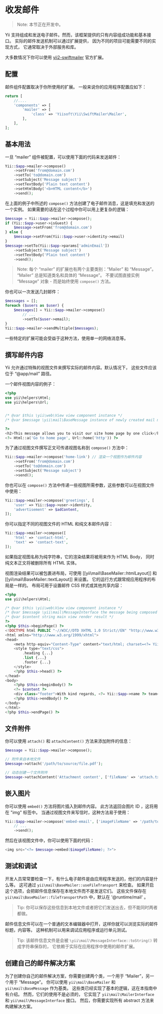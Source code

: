 收发邮件
========

> Note: 本节正在开发中。

Yii 支持组成和发送电子邮件。然而，该框架提供的只有内容组成功能和基本接口。
实际的邮件发送机制可以通过扩展提供，
因为不同的项目可能需要不同的实现方式，
它通常取决于外部服务和库。

大多数情况下你可以使用 [yii2-swiftmailer](https://github.com/yiisoft/yii2-swiftmailer) 官方扩展。


配置
-------

邮件组件配置取决于你所使用的扩展。
一般来说你的应用程序配置应如下：

```php
return [
    //....
    'components' => [
        'mailer' => [
            'class' => 'Yiisoft\Yii\SwiftMailer\Mailer',
        ],
    ],
];
```


基本用法
---------

一旦 “mailer” 组件被配置，可以使用下面的代码来发送邮件：

```php
Yii::$app->mailer->compose()
    ->setFrom('from@domain.com')
    ->setTo('to@domain.com')
    ->setSubject('Message subject')
    ->setTextBody('Plain text content')
    ->setHtmlBody('<b>HTML content</b>')
    ->send();
```

在上面的例子中所述的 `compose()` 方法创建了电子邮件消息，这是填充和发送的一个实例。
如果需要的话在这个过程中你可以用上更复杂的逻辑：

```php
$message = Yii::$app->mailer->compose();
if (Yii::$app->user->isGuest) {
    $message->setFrom('from@domain.com')
} else {
    $message->setFrom(Yii::$app->user->identity->email)
}
$message->setTo(Yii::$app->params['adminEmail'])
    ->setSubject('Message subject')
    ->setTextBody('Plain text content')
    ->send();
```

> Note: 每个 “mailer” 的扩展也有两个主要类别：“Mailer” 
  和 “Message”。 “Mailer” 总是知道类名和具体的 “Message”。
  不要试图直接实例 “Message” 对象 - 而是始终使用 `compose()` 方法。

你也可以一次发送几封邮件：

```php
$messages = [];
foreach ($users as $user) {
    $messages[] = Yii::$app->mailer->compose()
        // ...
        ->setTo($user->email);
}
Yii::$app->mailer->sendMultiple($messages);
```

一些特定的扩展可能会受益于这种方法，使用单一的网络消息等。


撰写邮件内容
------------

Yii 允许通过特殊的视图文件来撰写实际的邮件内容。默认情况下，
这些文件应该位于 “@app/mail” 路径。

一个邮件视图内容的例子：

```php
<?php
use yii\helpers\Html;
use yii\helpers\Url;


/* @var $this \yii\web\View view component instance */
/* @var $message \yii\mail\BaseMessage instance of newly created mail message */

?>
<h2>This message allows you to visit our site home page by one click</h2>
<?= Html::a('Go to home page', Url::home('http')) ?>
```

为了通过视图文件撰写正文可传递视图名称到 `compose()` 方法中：

```php
Yii::$app->mailer->compose('home-link') // 渲染一个视图作为邮件内容
    ->setFrom('from@domain.com')
    ->setTo('to@domain.com')
    ->setSubject('Message subject')
    ->send();
```

你也可以在 `compose()` 方法中传递一些视图所需参数，这些参数可以在视图文件中使用：

```php
Yii::$app->mailer->compose('greetings', [
    'user' => Yii::$app->user->identity,
    'advertisement' => $adContent,
]);
```

你可以指定不同的视图文件的 HTML 和纯文本邮件内容：

```php
Yii::$app->mailer->compose([
    'html' => 'contact-html',
    'text' => 'contact-text',
]);
```

如果指定视图名称为纯字符串，它的渲染结果将被用来作为 HTML Body，
同时纯文本正文将被删除所有 HTML 实体。

视图渲染结果可以被包裹进布局，可使用 [[yii\mail\BaseMailer::htmlLayout]] 和 [[yii\mail\BaseMailer::textLayout]] 来设置。
它的运行方式跟常规应用程序的布局是一样的。
布局可用于设置邮件 CSS 样式或其他共享内容：

```php
<?php
use yii\helpers\Html;

/* @var $this \yii\web\View view component instance */
/* @var $message \yii\mail\MessageInterface the message being composed */
/* @var $content string main view render result */
?>
<?php $this->beginPage() ?>
<!DOCTYPE html PUBLIC "-//W3C//DTD XHTML 1.0 Strict//EN" "http://www.w3.org/TR/xhtml1/DTD/xhtml1-strict.dtd">
<html xmlns="http://www.w3.org/1999/xhtml">
<head>
    <meta http-equiv="Content-Type" content="text/html; charset=<?= Yii::$app->encoding ?>" />
    <style type="text/css">
        .heading {...}
        .list {...}
        .footer {...}
    </style>
    <?php $this->head() ?>
</head>
<body>
    <?php $this->beginBody() ?>
    <?= $content ?>
    <div class="footer">With kind regards, <?= Yii::$app->name ?> team</div>
    <?php $this->endBody() ?>
</body>
</html>
<?php $this->endPage() ?>
```


文件附件
---------

你可以使用 `attach()` 和 `attachContent()` 方法来添加附件的信息：

```php
$message = Yii::$app->mailer->compose();

// 附件来自本地文件
$message->attach('/path/to/source/file.pdf');

// 动态创建一个文件附件
$message->attachContent('Attachment content', ['fileName' => 'attach.txt', 'contentType' => 'text/plain']);
```


嵌入图片
---------

你可以使用 `embed()` 方法将图片插入到邮件内容。
此方法返回会图片 ID ，这将用在 "img" 标签中。
当通过视图文件来写信时，这种方法易于使用：

```php
Yii::$app->mailer->compose('embed-email', ['imageFileName' => '/path/to/image.jpg'])
    // ...
    ->send();
```

然后在该视图文件中，你可以使用下面的代码：

```php
<img src="<?= $message->embed($imageFileName); ?>">
```


测试和调试
-----------

开发人员常常要检查一下，有什么电子邮件是由应用程序发送的，他们的内容是什么等。
这可通过 `yii\mail\BaseMailer::useFileTransport` 来检查。
如果开启这个选项，会把邮件信息保存在本地文件而不是发送它们。
这些文件保存在 `yii\mail\BaseMailer::fileTransportPath` 中，默认在 '@runtime/mail' 。

> Tip: 你可以保存这些信息到本地文件或者把它们发送出去，但不能同时两者都做。

邮件信息文件可以在一个普通的文本编辑器中打开，这样你就可以浏览实际的邮件标题，内容等。
这种机制可以用来调试应用程序或运行单元测试。

> Tip: 该邮件信息文件是会被 `\yii\mail\MessageInterface::toString()` 转成字符串保存的，
  它依赖于实际在应用程序中使用的邮件扩展。


创建自己的邮件解决方案
------------------------

为了创建你自己的邮件解决方案，你需要创建两个类，一个用于 “Mailer”，另一个用于 “Message”。
你可以使用 `yii\mail\BaseMailer` 和 `yii\mail\BaseMessage` 作为基类。
这些类已经实现了基本的逻辑，这在本指南中有介绍。
然而，它们的使用不是必须的，
它实现了 `yii\mail\MailerInterface` 和 `yii\mail\MessageInterface` 接口。
然后，你需要实现所有 abstract 方法来构建解决方案。
